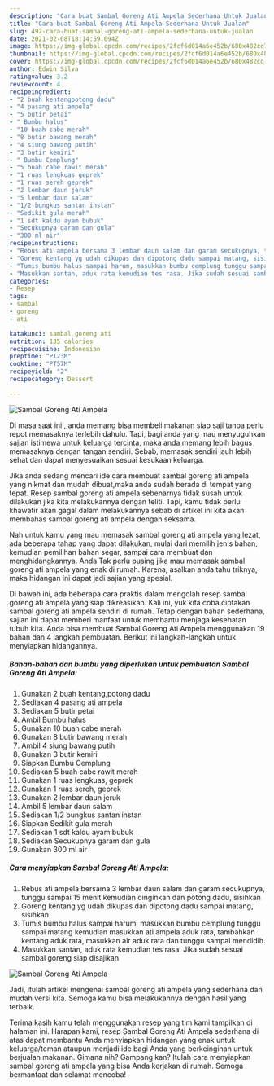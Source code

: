 ```yaml
---
description: "Cara buat Sambal Goreng Ati Ampela Sederhana Untuk Jualan"
title: "Cara buat Sambal Goreng Ati Ampela Sederhana Untuk Jualan"
slug: 492-cara-buat-sambal-goreng-ati-ampela-sederhana-untuk-jualan
date: 2021-02-08T18:14:59.094Z
image: https://img-global.cpcdn.com/recipes/2fcf6d014a6e452b/680x482cq70/sambal-goreng-ati-ampela-foto-resep-utama.jpg
thumbnail: https://img-global.cpcdn.com/recipes/2fcf6d014a6e452b/680x482cq70/sambal-goreng-ati-ampela-foto-resep-utama.jpg
cover: https://img-global.cpcdn.com/recipes/2fcf6d014a6e452b/680x482cq70/sambal-goreng-ati-ampela-foto-resep-utama.jpg
author: Edwin Silva
ratingvalue: 3.2
reviewcount: 4
recipeingredient:
- "2 buah kentangpotong dadu"
- "4 pasang ati ampela"
- "5 butir petai"
- " Bumbu halus"
- "10 buah cabe merah"
- "8 butir bawang merah"
- "4 siung bawang putih"
- "3 butir kemiri"
- " Bumbu Cemplung"
- "5 buah cabe rawit merah"
- "1 ruas lengkuas geprek"
- "1 ruas sereh geprek"
- "2 lembar daun jeruk"
- "5 lembar daun salam"
- "1/2 bungkus santan instan"
- "Sedikit gula merah"
- "1 sdt kaldu ayam bubuk"
- "Secukupnya garam dan gula"
- "300 ml air"
recipeinstructions:
- "Rebus ati ampela bersama 3 lembar daun salam dan garam secukupnya, tunggu sampai 15 menit kemudian dinginkan dan potong dadu, sisihkan"
- "Goreng kentang yg udah dikupas dan dipotong dadu sampai matang, sisihkan"
- "Tumis bumbu halus sampai harum, masukkan bumbu cemplung tunggu sampai matang kemudian masukkan ati ampela aduk rata, tambahkan kentang aduk rata, masukkan air aduk rata dan tunggu sampai mendidih."
- "Masukkan santan, aduk rata kemudian tes rasa. Jika sudah sesuai sambal goreng siap disajikan"
categories:
- Resep
tags:
- sambal
- goreng
- ati

katakunci: sambal goreng ati 
nutrition: 135 calories
recipecuisine: Indonesian
preptime: "PT23M"
cooktime: "PT57M"
recipeyield: "2"
recipecategory: Dessert

---
```



![Sambal Goreng Ati Ampela](https://img-global.cpcdn.com/recipes/2fcf6d014a6e452b/680x482cq70/sambal-goreng-ati-ampela-foto-resep-utama.jpg)

Di masa  saat ini , anda memang bisa membeli makanan siap saji tanpa perlu repot memasaknya terlebih dahulu. Tapi, bagi anda yang mau menyuguhkan sajian istimewa untuk keluarga tercinta, maka anda memang lebih bagus memasaknya dengan tangan sendiri. Sebab, memasak sendiri jauh lebih sehat dan dapat menyesuaikan sesuai kesukaan keluarga.

Jika anda sedang mencari ide cara membuat sambal goreng ati ampela yang nikmat dan mudah dibuat,maka anda sudah berada di tempat yang tepat. Resep sambal goreng ati ampela  sebenarnya tidak susah untuk dilakukan jika kita melakukannya dengan teliti. Tapi, kamu tidak perlu khawatir akan gagal dalam melakukannya 
sebab di artikel ini kita akan membahas sambal goreng ati ampela dengan seksama.  



Nah untuk kamu yang mau memasak sambal goreng ati ampela yang lezat, ada beberapa tahap yang dapat dilakukan, mulai dari memilih jenis bahan, kemudian pemilihan bahan segar, sampai cara membuat dan menghidangkannya. Anda Tak perlu pusing jika mau memasak sambal goreng ati ampela yang enak di rumah. Karena, asalkan anda  tahu triknya, maka hidangan ini dapat jadi sajian yang spesial.

Di bawah ini, ada beberapa cara praktis  dalam mengolah resep sambal goreng ati ampela yang siap dikreasikan. Kali ini, yuk kita coba ciptakan sambal goreng ati ampela sendiri di rumah. Tetap dengan bahan sederhana, sajian ini dapat memberi manfaat untuk membantu menjaga kesehatan tubuh kita. Anda bisa membuat Sambal Goreng Ati Ampela menggunakan 19 bahan dan 4 langkah pembuatan. Berikut ini langkah-langkah untuk menyiapkan hidangannya.

<!--inarticleads1-->

##### Bahan-bahan dan bumbu yang diperlukan untuk pembuatan Sambal Goreng Ati Ampela:

1. Gunakan 2 buah kentang,potong dadu
1. Sediakan 4 pasang ati ampela
1. Sediakan 5 butir petai
1. Ambil  Bumbu halus
1. Gunakan 10 buah cabe merah
1. Gunakan 8 butir bawang merah
1. Ambil 4 siung bawang putih
1. Gunakan 3 butir kemiri
1. Siapkan  Bumbu Cemplung
1. Sediakan 5 buah cabe rawit merah
1. Gunakan 1 ruas lengkuas, geprek
1. Gunakan 1 ruas sereh, geprek
1. Gunakan 2 lembar daun jeruk
1. Ambil 5 lembar daun salam
1. Sediakan 1/2 bungkus santan instan
1. Siapkan Sedikit gula merah
1. Sediakan 1 sdt kaldu ayam bubuk
1. Sediakan Secukupnya garam dan gula
1. Gunakan 300 ml air




<!--inarticleads2-->

##### Cara menyiapkan Sambal Goreng Ati Ampela:

1. Rebus ati ampela bersama 3 lembar daun salam dan garam secukupnya, tunggu sampai 15 menit kemudian dinginkan dan potong dadu, sisihkan
1. Goreng kentang yg udah dikupas dan dipotong dadu sampai matang, sisihkan
1. Tumis bumbu halus sampai harum, masukkan bumbu cemplung tunggu sampai matang kemudian masukkan ati ampela aduk rata, tambahkan kentang aduk rata, masukkan air aduk rata dan tunggu sampai mendidih.
1. Masukkan santan, aduk rata kemudian tes rasa. Jika sudah sesuai sambal goreng siap disajikan
<img src="//assets-global.cpcdn.com/assets/icons/button_play-2c75c40dde080a61004c1f40b05d8f140eaff45d7e9e6481dc71c63d2e7c4909.png" alt="Sambal Goreng Ati Ampela">



Jadi, itulah artikel mengenai  sambal goreng ati ampela  yang sederhana dan mudah versi kita. Semoga kamu bisa melakukannya dengan hasil yang terbaik. 

Terima kasih kamu telah menggunakan resep yang tim kami tampilkan di halaman ini. Harapan kami, resep  Sambal Goreng Ati Ampela sederhana di atas dapat membantu Anda menyiapkan hidangan yang enak untuk keluarga/teman ataupun menjadi ide bagi Anda yang berkeinginan untuk berjualan makanan. Gimana nih? Gampang kan? Itulah cara menyiapkan sambal goreng ati ampela yang bisa Anda kerjakan di rumah. Semoga bermanfaat dan selamat mencoba!

